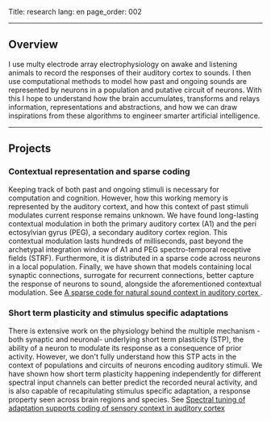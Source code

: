 Title: research
lang: en
page_order: 002

<hr/>

## Overview

I use multy electrode array electrophysiology on awake and listening animals to record the responses of their auditory
cortex to sounds. I then use computational methods to model how past and ongoing sounds are represented by neurons in
a population and putative circuit of neurons. With this I hope to understand how the brain accumulates, transforms and relays
information, representations and abstractions, and how we can draw inspirations from these algorithms to engineer 
smarter artificial intelligence.

<hr/>

## Projects

### Contextual representation and sparse coding

Keeping track of both past and ongoing stimuli is necessary for computation and cognition. However, how this working
memory is represented by the auditory cortext, and how this context of past stimuli modulates current response remains
unknown. We have found long-lasting contextual modulation in both the primary auditory cortex (A1) and the peri ectosylvian 
gyrus (PEG), a secondary auditory cortex region. This contextual modulation lasts hundreds of milliseconds, past beyond 
the archetypal integration window of A1 and PEG spectro-temporal receptive fields (STRF). Furthermore, it is distributed
in a sparse code across neurons in a local population. Finally, we have shown that models containing local synaptic 
connections, surrogate for recurrent connections, better capture the response of neurons to sound, alongside the 
aforementioned contextual modulation. See [A sparse code for natural sound context in auditory cortex
](https://doi.org/10.1016/j.crneur.2023.100118).

### Short term plasticity and stimulus specific adaptations

There is extensive work on the physiology behind the multiple mechanism -both synaptic and neuronal- underlying short
term plasticity (STP), the ability of a neuron to modulate its response as a consequence of prior activity. However, we
don't fully understand how this STP acts in the context of populations and circuits of neurons encoding auditory
stimuli.
We have shown how short term plasticity happening independently for different spectral input channels can better
predict the recorded neural activity, and is also capable of recapitulating stimulus specific adaptation, a response
property seen across brain regions and species. See [Spectral tuning of adaptation supports coding of sensory context 
in auditory cortex](https://doi.org/10.1371/journal.pcbi.1007430)
